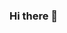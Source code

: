 ### Hi there 👋

<!--
**kfan21/kfan21** is a ✨ _special_ ✨ repository because its `README.md` (this file) appears on your GitHub profile.

Here are some ideas to get you started:

- 🔭 I’m currently working on computer vision & machine learning, to be specific, image/video object localization/segmentation and object-centric learning
- 🌱 I’m currently learning foundation models, including LLM(Large Language Model) and SAM(Segment Anything Model)
- 👯 I’m looking to collaborate on video LLM and vision foundation model
- 🤔 I’m looking for help with vision foundation model
- 💬 Ask me about object-centric learning, especially slot attention
- 📫 How to reach me: kfan21@m.fudan.edu.cn
- 😄 Pronouns: he/hum
-->
